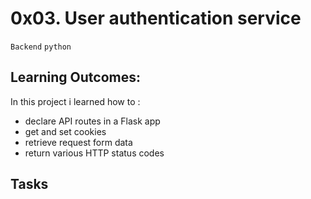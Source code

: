 # 0x03. User authentication service
`Backend` `python`


## Learning Outcomes:
In this project i learned how to :
* declare API routes in a Flask app
* get and set cookies
* retrieve request form data
* return various HTTP status codes


## Tasks

